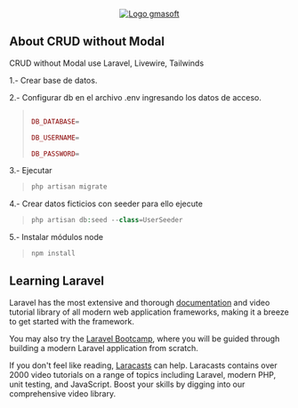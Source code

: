 <p align="center"><a href="www.gmasoft.com" target="_blank"><img src="https://img-free.b-cdn.net/assets/gmasoft/QR-eCard_gmasoft.png" alt="Logo gmasoft"></a></p>

</p>

## About CRUD without Modal

CRUD without Modal use Laravel, Livewire, Tailwinds

1.- Crear base de datos.

2.- Configurar db en el archivo .env ingresando los datos de acceso.
> ```php
>
>DB_DATABASE=
>
>DB_USERNAME=
>
>DB_PASSWORD=


3.- Ejecutar
> ```php
> php artisan migrate
4.- Crear datos ficticios con seeder para ello ejecute
> ```php
> php artisan db:seed --class=UserSeeder
5.- Instalar módulos node
> ```php
> npm install

## Learning Laravel

Laravel has the most extensive and thorough [documentation](https://laravel.com/docs) and video tutorial library of all modern web application frameworks, making it a breeze to get started with the framework.

You may also try the [Laravel Bootcamp](https://bootcamp.laravel.com), where you will be guided through building a modern Laravel application from scratch.

If you don't feel like reading, [Laracasts](https://laracasts.com) can help. Laracasts contains over 2000 video tutorials on a range of topics including Laravel, modern PHP, unit testing, and JavaScript. Boost your skills by digging into our comprehensive video library.

